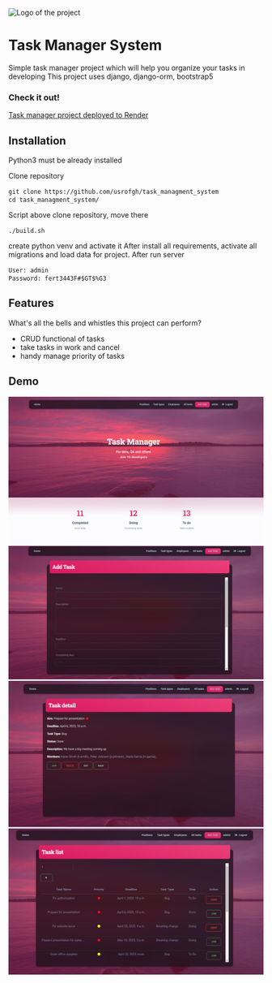 ![Logo of the project](https://raw.githubusercontent.com/jehna/readme-best-practices/master/sample-logo.png)

# Task Manager System

Simple task manager project which will help you organize your tasks in developing
This project uses django, django-orm, bootstrap5

### Check it out!
[Task manager project deployed to Render](https://task-manager-system.onrender.com/)

## Installation
Python3 must be already installed

Clone repository
```shell
git clone https://github.com/usrofgh/task_managment_system
cd task_managment_system/
```
Script above clone repository, move there

```
./build.sh
```
create python venv and activate it
After install all requirements, activate all migrations and load data for project.
After run server

```
User: admin
Password: fert3443F#$GT$%G3
```


## Features

What's all the bells and whistles this project can perform?
* CRUD functional of tasks
* take tasks in work and cancel
* handy manage priority of tasks


## Demo
![home.png](demo%20screenshots%2Fhome.png)
![add_task.png](demo%20screenshots%2Fadd_task.png)
![task_detail.png](demo%20screenshots%2Ftask_detail.png)
![task_list.png](demo%20screenshots%2Ftask_list.png)
